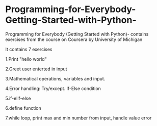 # Programming-for-Everybody-Getting-Started-with-Python-
Programming for Everybody (Getting Started with Python)- contains exercises from the course on Coursera by University of Michigan

It contains 7 exercises

1.Print "hello world"

2.Greet user enterted in input

3.Mathematical operations, variables and input.

4.Error handling: Try/except. If-Else condition

5.if-elif-else

6.define function

7.while loop, print max and min number from input, handle value error

